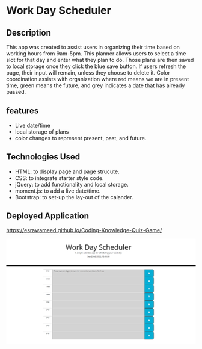 # Work Day Scheduler

## Description
This app was created to assist users in organizing their time based on working hours from 9am-5pm. This planner allows users to select a time slot for that day and enter what they plan to do. Those plans are then saved to local storage once they click the blue save button. If users refresh the page, their input will remain, unless they choose to delete it.  Color coordination assists with organization where red means we are in present time, green means the future, and grey indicates a date that has already passed. 
## features
- Live date/time 
- local storage of plans
- color changes to represent present, past, and future.
## Technologies Used
- HTML: to display page and page strucute.
- CSS: to integrate starter style code.
- jQuery: to add functionality and local storage.
- moment.js: to add a live date/time.
- Bootstrap: to set-up the lay-out of the calander. 

## Deployed Application
https://esrawameed.github.io/Coding-Knowledge-Quiz-Game/

![Alt text](assets/images/image%201.png "Final Look")

